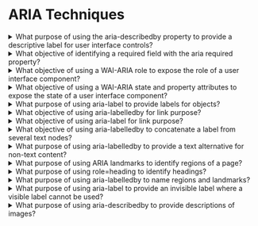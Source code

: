 # ARIA Techniques

<details>
  <summary>What purpose of using the aria-describedby property to provide a descriptive label for user interface controls?</summary>

The purpose of this technique is to demonstrate how to use the WAI-ARIA aria-describedby property to provide programmatically determined, descriptive information about a user interface element. The aria-describedby property may be used to attach descriptive information to one or more elements through the use of an id reference list. The id reference list contains one or more unique element ids.

**Procedure:**

1. Check that there is a user interface control having an aria-describedby attribute that references one or more elements via unique id.
2. Check that the referenced element or elements provide additional information about the user interface control.

[More >>](https://www.w3.org/WAI/WCAG22/Techniques/aria/ARIA1)

</details>

<details>
  <summary>What objective of identifying a required field with the aria required property?</summary>

The objective of this technique is to provide programmatic indication that a form field (which shown through presentation to be required) is mandatory for successful submission of a form.

**Procedure:**

1. Check whether the aria-required attribute is present.
2. Check whether the value of the aria-required attribute is the correct required state of the user interface component.

[More >>](https://www.w3.org/WAI/WCAG22/Techniques/aria/ARIA2)

</details>

<details>
  <summary>What objective of using a WAI-ARIA role to expose the role of a user interface component?</summary>

The objective of this technique is to define the role of an element using the role attribute with one of the non-abstract values defined in the WAI-ARIA Definition of Roles. The WAI-ARIA specification provides an informative description of each role, how it relates to other roles, and the states and properties for each role. When rich internet applications define new user interface widgets, expsing the roles enables users to understand the widget and how to interact with it.

**Procedure:**

1. Check that the value of the role attribute is one of the non-abstract roles from the values defined in the WAI-ARIA specification.
2. Check that the characteristics of the user interface component are described by the role.

[More >>](https://www.w3.org/WAI/WCAG22/Techniques/aria/ARIA4)

</details>

<details>
  <summary>What objective of using a WAI-ARIA state and property attributes to expose the state of a user interface component?</summary>

The objective of this technique is to use WAI-ARIA state and property attributes to expose the state, properties and values of a user interface components so that they can be read and set by assistive technology, and so that assistive technology is notified of changes to these values.

**Procedure:**

1. Check that the required states and properties for the role are present.
2. Check that no WAI-ARIA states or properties that are neither required, supported, nor inherited are present.
3. Check that the state and property values are updated to reflect the current state when the user interface component changes state.

[More >>](https://www.w3.org/WAI/WCAG22/Techniques/aria/ARIA5)

</details>

<details>
  <summary>What purpose of using aria-label to provide labels for objects?</summary>

The purpose of this technique is to provide a label for objects that can be read by assistive technology. The aria-label attribute provides the text label for an object, such as a button. When a screen reader encounters the object, the aria-label text is read so that the user will know what it is.

**Procedure:**

1. Examine wheter the text description accurately labels the object or provides a description of its purpose or provides equivalent information.

[More >>](https://www.w3.org/WAI/WCAG22/Techniques/aria/ARIA6)

</details>

<details>
  <summary>What objective of using aria-labelledby for link purpose?</summary>

With the aria-labelledby attribute, authors can use a visible text element on the page as a lable for a focusable element (a form control or a link). For example, a "read more..." link could be associated with the text of the heading of the preceding section to make the purpose of the link unambiguous.

**Procedure:**

1. Check that each id in the value of the aria labelledby attribute matches an id of a text element used as part of the link purpose.
2. Check that the combined value of the text referenced by the one or more ids in the aria labelledby attribute properly describes the purpose of the link element.

[More >>](https://www.w3.org/WAI/WCAG22/Techniques/aria/ARIA7)

</details>

<details>
  <summary>What objective of using aria-label for link purpose?</summary>

The objective of this technique is to describe the purpose of a link using the aria-label attribute. The aria-label attribute provides a way to place a descriptive text label on an object, such as a link, when there are no elements visible on the page that describe the object.

**Procedure:**

1. Check that the value of the aria-label attribute properly describes the purpose of the link element.

[More >>](https://www.w3.org/WAI/WCAG22/Techniques/aria/ARIA8)

</details>

<details>
  <summary>What objective of using aria-labelledby to concatenate a label from several text nodes?</summary>

The aria-labelledby property can be used to provide a name for all visual objects. Applied to inputs, the aria-labelledby property can be used to provide a name to native inputs as well as non-native elements, such as custom thext inputs constructed with div contenteditable="true".

**Procedure:**

1. Check that ids referenced in aria-labelledby are unique and mathc the ids of the text nodes that together provide teh label.
2. Check that the concatenated content of elements referenced by aria-labelledby is descriptive for the purpose of function of the element labeled.

[More >>](https://www.w3.org/WAI/WCAG22/Techniques/aria/ARIA9)

</details>

<details>
  <summary>What purpose of using aria-labelledby to provide a text alternative for non-text content?</summary>

The purpose of this technique is to provide a short description for an element that can be read by assistive technologies by using the aria-labelledby attribute. The aria-labelledby attribute associates an element with text that is visible elsewhere on the page by using an id reference value that matches the id attribute of the labeling element. Assistive technology such as screen readers use the text of the element identified by the value of the aria-labelledby attribute as the text alternative for the element with the attribute.

**Procedure:**

1. Examine each element where the aria-labelledby attribute is present and the element does not support the alt attribute.
2. Check whetehr the value of the aria-labelledby attribute is the id of an element on the web page.
3. Determine that the text of the element identified by the aria-labelledby attribute accurately labels the element, provides a description of its purpose, or provides equivalent information.

[More >>](https://www.w3.org/WAI/WCAG22/Techniques/aria/ARIA10)

</details>

<details>
  <summary>What purpose of using ARIA landmarks to identify regions of a page?</summary>

The purpose of this technique is to provide programmatic access to sections of a web page. Landmark roles (or "landmarks") programmatically identify sections of a page. Landmarks help assistive technology (AT) users orient themselves to a page and help them navigate easily to various sections of a page.

**Procedure:**

1. Examine each element with a landmark role.
2. Examine wheter the correct element has been used to mark up content. For example: a navigation role has been used to mark up a section with navigation links, or the main role is used to contain the page's main content.
3. If a landmark region needs to have an accessible name to be exposed as a landmark, check to see that there is an accessible name.

[More >>](https://www.w3.org/WAI/WCAG22/Techniques/aria/ARIA11)

</details>

<details>
  <summary>What purpose of using role=heading to identify headings?</summary>

The purpose of this technique is to provide a way for Assistive Technologies (AT) to identify a piece of content as a heading Applying role="heading" to an element causes an AT (like a screen reader) to treat it as though it were a heading. The role="heading" property must be paired with the aria-level property to define the heading level.

**Procedure:**

1. Examine each element with the attribute role="heading".
2. Determine whether the content of the element is appropriate as a heading.
3. Determine wheter the aria-level value is the appropriate hierarchical level.

[More >>](https://www.w3.org/WAI/WCAG22/Techniques/aria/ARIA12)

</details>

<details>
  <summary>What purpose of using aria-labelledby to name regions and landmarks?</summary>

The purpose of this technique is to provide names for regions of a page that can be read by assistive technology. The aria-labelledby attribute provides a way to associate a section of the page marked up as a region or landmarks with text that is on the page that labels it.

**Procedure:**

1. Examine each element with attribute role=region or with a landmark role, where an aria labelledby attribute is also present.
2. Check that the value of the aria labelledby attribute is the id of an element on the page.
3. Check that the text of the element with that id accurately labels the section of the page.

[More >>](https://www.w3.org/WAI/WCAG22/Techniques/aria/ARIA13)

</details>

<details>
  <summary>What purpose of using aria-label to provide an invisible label where a visible label cannot be used?</summary>

In some situations, elements can be given the attribute aria-label to provide an accessible name for situations when there is no visible label due to a chosen design approach or layout but the context and visual appearance of the control make its purpose clear.

In other situations elements can be given the attribute aria-label to provide an accessible name when the native HTML labeling element is not supported by the control - for example, when a div set to contentEditable is used instead of native form elements such as input type="text" or textarea in order to provide a richer text editing experience.

**Procedure:**

1. Check that the value of the aria-label attribute properly describes the purpose of an element where user inptu is required.

[More >>](https://www.w3.org/WAI/WCAG22/Techniques/aria/ARIA14)

</details>

<details>
  <summary>What purpose of using aria-describedby to provide descriptions of images?</summary>

The objective of this technique is to provide descriptions of images when a short text alternative does not adequately convey the function or information provided in the object.

**Procedure:**

1. Examine each image element where a aria-describedby attribute is present.
2. Examine whether the aria-describedby attribute programmatically associates an element with its thext description, via the id attribute on the element where the text to be used as the description is found.
3. Examine whether the combined text equivalent and associated text description accurately describe or provide the equivalent purpose to the object.

[More >>](https://www.w3.org/WAI/WCAG22/Techniques/aria/ARIA15)

</details>
